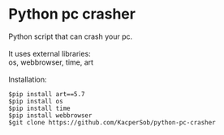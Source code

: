 # Python pc crasher
Python script that can crash your pc. <br />
<br />
It uses external libraries: <br />
os, webbrowser, time, art<br />
<br />
Installation:<br />
```console
$pip install art==5.7
$pip install os
$pip install time
$pip install webbrowser
$git clone https://github.com/KacperSob/python-pc-crasher
```
